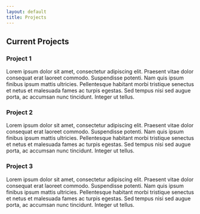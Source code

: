 ```yaml
---
layout: default
title: Projects
---
```


## Current Projects

### Project 1

Lorem ipsum dolor sit amet, consectetur adipiscing elit. Praesent vitae dolor consequat erat laoreet commodo. Suspendisse potenti. Nam quis ipsum finibus ipsum mattis ultricies. Pellentesque habitant morbi tristique senectus et netus et malesuada fames ac turpis egestas. Sed tempus nisi sed augue porta, ac accumsan nunc tincidunt. Integer ut tellus.

### Project 2
Lorem ipsum dolor sit amet, consectetur adipiscing elit. Praesent vitae dolor consequat erat laoreet commodo. Suspendisse potenti. Nam quis ipsum finibus ipsum mattis ultricies. Pellentesque habitant morbi tristique senectus et netus et malesuada fames ac turpis egestas. Sed tempus nisi sed augue porta, ac accumsan nunc tincidunt. Integer ut tellus.

### Project 3
Lorem ipsum dolor sit amet, consectetur adipiscing elit. Praesent vitae dolor consequat erat laoreet commodo. Suspendisse potenti. Nam quis ipsum finibus ipsum mattis ultricies. Pellentesque habitant morbi tristique senectus et netus et malesuada fames ac turpis egestas. Sed tempus nisi sed augue porta, ac accumsan nunc tincidunt. Integer ut tellus.
